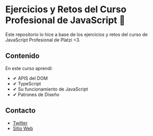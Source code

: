 # Ejercicios y Retos del Curso Profesional de JavaScript 🛑
Este repositorio lo hice a base de los ejercicios y retos del curso de JavaScript Profesional de Platzi <3.

## Contenido
En este curso aprendí:
* ✔ APIS del DOM 
* ✔ TypeScript
* ✔ Su funcionamiento de JavaScript
* ✔ Patrones de Diseño 

## Contacto
* [Twitter](https://twitter.com/rabileon)
* [Sitio Web](https://rabileon.com/)
